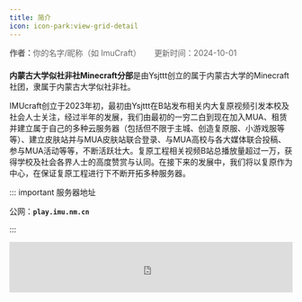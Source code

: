 ```yaml
---
title: 简介
icon: icon-park:view-grid-detail
---
```


<!-- 作者信息模块 -->
<div style="display: flex; align-items: center; gap: 8px; margin-bottom: 20px; color: #666;">
  <!-- IconPark 用户图标 -->
  <icon-park icon="user" width="18" height="18" fill="#666" />
  <span><strong>作者：</strong>你的名字/昵称（如 ImuCraft）</span>
  <!-- 可选：添加更新时间 -->
  <span style="margin-left: 20px;"><icon-park icon="time" width="18" height="18" fill="#666" /> 更新时间：2024-10-01</span>
</div>

**内蒙古大学似社非社Minecraft分部**是由Ysjttt创立的属于内蒙古大学的Minecraft社团，隶属于内蒙古大学似社非社。

IMUcraft创立于2023年初，最初由Ysjttt在B站发布相关内大复原视频引发本校及社会人士关注，经过半年的发展，我们由最初的一穷二白到现在加入MUA、租赁并建立属于自己的多种云服务器（包括但不限于主城、创造复原服、小游戏服等等）、建立皮肤站并与MUA皮肤站联合登录、与MUA高校与各大媒体联合投稿、参与MUA活动等等，不断活跃壮大。复原工程相关视频B站总播放量超过一万，获得学校及社会各界人士的高度赞赏与认同。在接下来的发展中，我们将以复原作为中心，在保证复原工程进行下不断开拓多种服务器。

::: important 服务器地址

公网：**`play.imu.nm.cn`**

:::

<iframe style="width:728px;height:90px;max-width:100%;border:none;display:block;margin:auto" src="https://namemc.com/server/play.imu.nm.cn/embed" width="728" height="90"></iframe>
